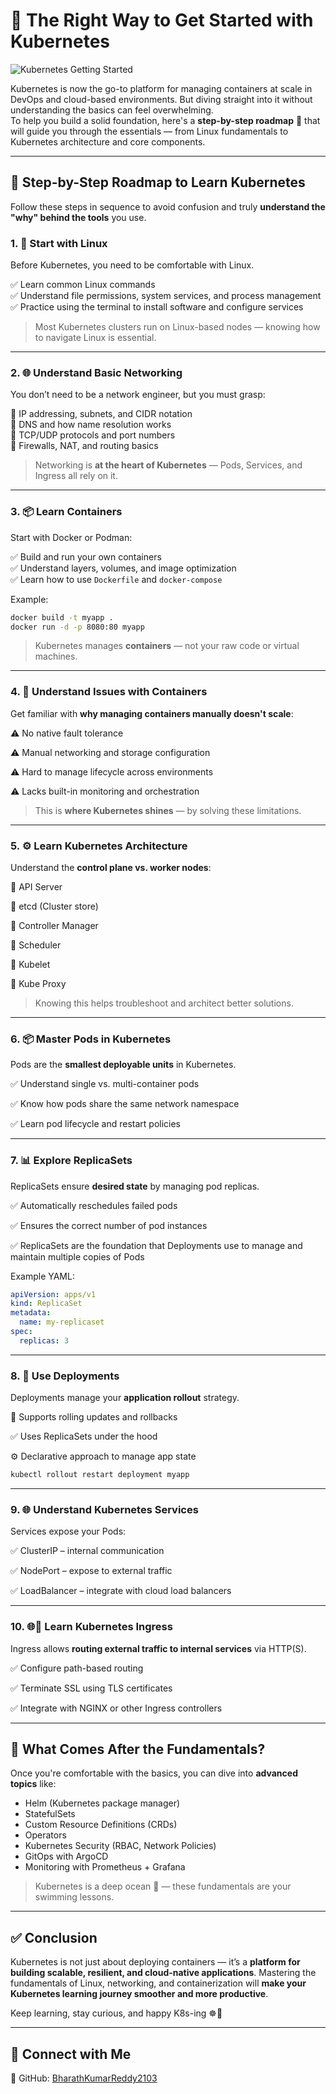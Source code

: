# 🚀 The Right Way to Get Started with Kubernetes

![Kubernetes Getting Started](https://github.com/BharathKumarReddy2103/Kubernetes/raw/main/Day-00/The%20Right%20Way%20to%20Get%20Started%20with%20Kubernetes.png)

Kubernetes is now the go-to platform for managing containers at scale in DevOps and cloud-based environments. But diving straight into it without understanding the basics can feel overwhelming.  
To help you build a solid foundation, here's a **step-by-step roadmap** 🧭 that will guide you through the essentials — from Linux fundamentals to Kubernetes architecture and core components.

---

## 🧠 Step-by-Step Roadmap to Learn Kubernetes

Follow these steps in sequence to avoid confusion and truly **understand the "why" behind the tools** you use.

### 1. 🐧 Start with Linux

Before Kubernetes, you need to be comfortable with Linux.

✅ Learn common Linux commands  
✅ Understand file permissions, system services, and process management  
✅ Practice using the terminal to install software and configure services

> Most Kubernetes clusters run on Linux-based nodes — knowing how to navigate Linux is essential.

---

### 2. 🌐 Understand Basic Networking

You don’t need to be a network engineer, but you must grasp:

🔹 IP addressing, subnets, and CIDR notation  
🔹 DNS and how name resolution works  
🔹 TCP/UDP protocols and port numbers  
🔹 Firewalls, NAT, and routing basics

> Networking is **at the heart of Kubernetes** — Pods, Services, and Ingress all rely on it.

---

### 3. 📦 Learn Containers

Start with Docker or Podman:

✅ Build and run your own containers  
✅ Understand layers, volumes, and image optimization  
✅ Learn how to use `Dockerfile` and `docker-compose`

Example:

```bash
docker build -t myapp .
docker run -d -p 8080:80 myapp
````

> Kubernetes manages **containers** — not your raw code or virtual machines.

---

### 4. 🐳 Understand Issues with Containers

Get familiar with **why managing containers manually doesn't scale**:

⚠️ No native fault tolerance

⚠️ Manual networking and storage configuration

⚠️ Hard to manage lifecycle across environments

⚠️ Lacks built-in monitoring and orchestration

> This is **where Kubernetes shines** — by solving these limitations.

---

### 5. ⚙️ Learn Kubernetes Architecture

Understand the **control plane vs. worker nodes**:

🔹 API Server

🔹 etcd (Cluster store)

🔹 Controller Manager

🔹 Scheduler

🔹 Kubelet

🔹 Kube Proxy

> Knowing this helps troubleshoot and architect better solutions.

---

### 6. 📦 Master Pods in Kubernetes

Pods are the **smallest deployable units** in Kubernetes.

✅ Understand single vs. multi-container pods

✅ Know how pods share the same network namespace

✅ Learn pod lifecycle and restart policies

---

### 7. 📊 Explore ReplicaSets

ReplicaSets ensure **desired state** by managing pod replicas.

✅ Automatically reschedules failed pods

✅ Ensures the correct number of pod instances

✅ ReplicaSets are the foundation that Deployments use to manage and maintain multiple copies of Pods

Example YAML:

```yaml
apiVersion: apps/v1
kind: ReplicaSet
metadata:
  name: my-replicaset
spec:
  replicas: 3
```

---

### 8. 🚀 Use Deployments

Deployments manage your **application rollout** strategy.

🔁 Supports rolling updates and rollbacks

✅ Uses ReplicaSets under the hood

⚙️ Declarative approach to manage app state

```bash
kubectl rollout restart deployment myapp
```

---

### 9. 🌐 Understand Kubernetes Services

Services expose your Pods:

✅ ClusterIP – internal communication

✅ NodePort – expose to external traffic

✅ LoadBalancer – integrate with cloud load balancers

---

### 10. 🌐🔀 Learn Kubernetes Ingress

Ingress allows **routing external traffic to internal services** via HTTP(S).

✅ Configure path-based routing

✅ Terminate SSL using TLS certificates

✅ Integrate with NGINX or other Ingress controllers

---

## 🔁 What Comes After the Fundamentals?

Once you're comfortable with the basics, you can dive into **advanced topics** like:

* Helm (Kubernetes package manager)
* StatefulSets
* Custom Resource Definitions (CRDs)
* Operators
* Kubernetes Security (RBAC, Network Policies)
* GitOps with ArgoCD
* Monitoring with Prometheus + Grafana

> Kubernetes is a deep ocean 🌊 — these fundamentals are your swimming lessons.

---

## ✅ Conclusion

Kubernetes is not just about deploying containers — it’s a **platform for building scalable, resilient, and cloud-native applications**.
Mastering the fundamentals of Linux, networking, and containerization will **make your Kubernetes learning journey smoother and more productive**.

Keep learning, stay curious, and happy K8s-ing ☸️💙

---

## 📌 Connect with Me

📂 GitHub: [BharathKumarReddy2103](https://github.com/BharathKumarReddy2103)
